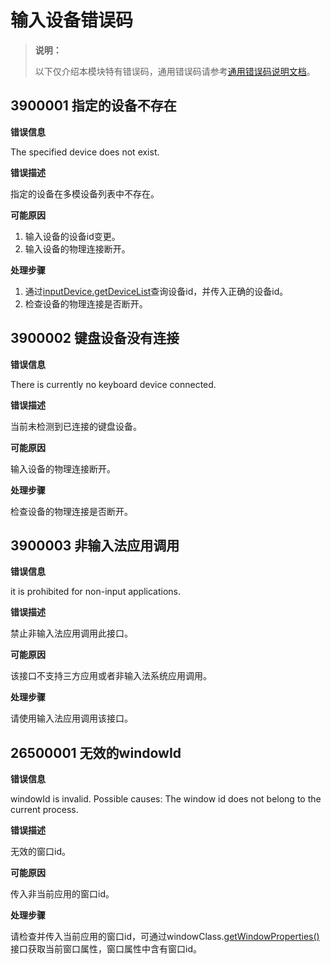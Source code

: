 # 输入设备错误码

> **说明：**
>
> 以下仅介绍本模块特有错误码，通用错误码请参考[通用错误码说明文档](../errorcode-universal.md)。

## 3900001 指定的设备不存在

**错误信息**

The specified device does not exist.

**错误描述**

指定的设备在多模设备列表中不存在。

**可能原因**

1. 输入设备的设备id变更。
2. 输入设备的物理连接断开。

**处理步骤**

1. 通过[inputDevice.getDeviceList](js-apis-inputdevice.md#inputdevicegetdevicelist9)查询设备id，并传入正确的设备id。
2. 检查设备的物理连接是否断开。

## 3900002 键盘设备没有连接

**错误信息**

There is currently no keyboard device connected.

**错误描述**

当前未检测到已连接的键盘设备。

**可能原因**

输入设备的物理连接断开。

**处理步骤**

检查设备的物理连接是否断开。

## 3900003 非输入法应用调用

**错误信息**

it is prohibited for non-input applications.

**错误描述**

禁止非输入法应用调用此接口。

**可能原因**

该接口不支持三方应用或者非输入法系统应用调用。

**处理步骤**

请使用输入法应用调用该接口。

## 26500001 无效的windowId

**错误信息**

windowId is invalid. Possible causes: The window id does not belong to the current process.

**错误描述**

无效的窗口id。

**可能原因**

传入非当前应用的窗口id。

**处理步骤**

请检查并传入当前应用的窗口id，可通过windowClass.[getWindowProperties()](../apis-arkui/js-apis-window.md#getwindowproperties9)接口获取当前窗口属性，窗口属性中含有窗口id。